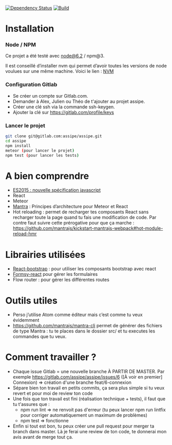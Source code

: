 [![Dependency Status](https://david-dm.org/inProgress-team/mantra-webpack-boilerplate.svg)](https://david-dm.org/inProgress-team/mantra-webpack-boilerplate)
[![Build](https://travis-ci.org/inProgress-team/mantra-webpack-boilerplate.svg)](https://travis-ci.org/inProgress-team/mantra-webpack-boilerplate)

# Installation

### Node / NPM
Ce projet a été testé avec node@6.2 / npm@3.

Il est conseillé d’installer nvm qui permet d’avoir toutes les versions de node voulues sur une même machine. Voici le lien : [NVM](https://github.com/creationix/nvm)

### Configuration Gitlab

* Se créer un compte sur Gitlab.com.
* Demander à Alex, Julien ou Théo de t'ajouter au projet assipe.
* Créer une clé ssh via la commande ssh-keygen.
* Ajouter la clé sur https://gitlab.com/profile/keys

### Lancer le projet

```bash
git clone git@gitlab.com:assipe/assipe.git
cd assipe
npm install
meteor (pour lancer le projet)
npm test (pour lancer les tests)
```


# A bien comprendre

*	[ES2015 : nouvelle spécification javascript](https://babeljs.io/docs/learn-es2015/)
* React
* Meteor
* [Mantra](https://kadirahq.github.io/mantra)  : Principes d’architecture pour Meteor et React
*	Hot reloading : permet de recharger tes composants React sans recharger toute la page quand tu fais une modification de code. Par contre faut suivre cette prérogative pour que ça marche : https://github.com/mantrajs/kickstart-mantrajs-webpack#hot-module-reload-hmr


# Librairies utilisées
*	[React-bootstrap](https://react-bootstrap.github.io/) : pour utiliser les composants bootstrap avec react
* 	[Formsy-react](https://github.com/twisty/formsy-react-components) pour gérer les formulaires
* Flow router : pour gérer les différentes routes

# Outils utiles
* Perso j’utilise Atom comme éditeur mais c’est comme tu veux évidemment
* https://github.com/mantrajs/mantra-cli permet de générer des fichiers de type Mantra : tu te places dans le dossier src/ et tu executes les commandes que tu veux.


# Comment travailler ?

* Chaque issue Gitlab = une nouvelle branche À PARTIR DE MASTER. Par exemple https://gitlab.com/assipe/assipe/issues/6 ([À voir en premier] Connexion) => création d'une branche feat/6-connexion
* Sépare bien ton travail en petits commits, ça sera plus simple si tu veux revert et pour moi de review ton code
* Une fois que ton travail est fini (réalisation technique + tests), il faut que tu t'assures que :
  * npm run lint => ne renvoit pas d'erreur (tu peux lancer npm run lintfix pour corriger automatiquement un maximum de problèmes)
  * npm test => fonctionne
* Enfin si tout est bon, tu peux créer une pull request pour merger ta branch dans master. Là je ferai une review de ton code, te donnerai mon avis avant de merge tout ça.